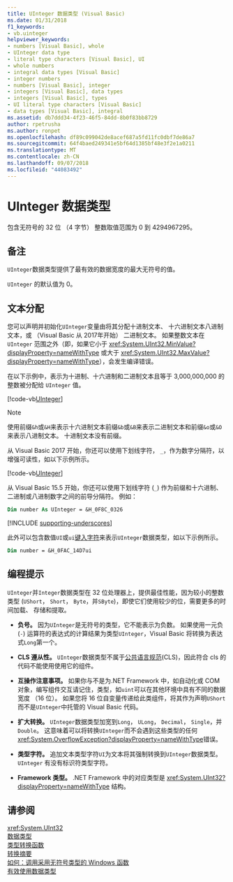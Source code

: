 ```yaml
---
title: UInteger 数据类型 (Visual Basic)
ms.date: 01/31/2018
f1_keywords:
- vb.uinteger
helpviewer_keywords:
- numbers [Visual Basic], whole
- UInteger data type
- literal type characters [Visual Basic], UI
- whole numbers
- integral data types [Visual Basic]
- integer numbers
- numbers [Visual Basic], integer
- integers [Visual Basic], data types
- integers [Visual Basic], types
- UI literal type characters [Visual Basic]
- data types [Visual Basic], integral
ms.assetid: db7ddd34-4f23-46f5-84dd-8b0f83bb8729
author: rpetrusha
ms.author: ronpet
ms.openlocfilehash: df89c099042de8acef687a5fd11fc0dbf7de86a7
ms.sourcegitcommit: 64f4baed249341e5bf64d1385bf48e3f2e1a0211
ms.translationtype: MT
ms.contentlocale: zh-CN
ms.lasthandoff: 09/07/2018
ms.locfileid: "44083492"
---
```

# <a name="uinteger-data-type"></a>UInteger 数据类型

包含无符号的 32 位 （4 字节） 整数取值范围为 0 到 4294967295。  
  
## <a name="remarks"></a>备注

 `UInteger`数据类型提供了最有效的数据宽度的最大无符号的值。  
  
 `UInteger` 的默认值为 0。  
  
## <a name="literal-assignments"></a>文本分配

您可以声明并初始化`UInteger`变量由将其分配十进制文本、 十六进制文本八进制文本，或 （Visual Basic 从 2017年开始） 二进制文本。 如果整数文本在 `UInteger` 范围之外（即，如果它小于 <xref:System.UInt32.MinValue?displayProperty=nameWithType> 或大于 <xref:System.UInt32.MaxValue?displayProperty=nameWithType>），会发生编译错误。

在以下示例中，表示为十进制、十六进制和二进制文本且等于 3,000,000,000 的整数被分配给 `UInteger` 值。
  
[!code-vb[UInteger](../../../../samples/snippets/visualbasic/language-reference/data-types/numeric-literals.vb#UInt)]  

> [!NOTE] 
> 使用前缀`&h`或`&H`来表示十六进制文本前缀`&b`或`&B`来表示二进制文本和前缀`&o`或`&O`来表示八进制文本。 十进制文本没有前缀。

从 Visual Basic 2017 开始，你还可以使用下划线字符， `_`，作为数字分隔符，以增强可读性，如以下示例所示。

[!code-vb[UInteger](../../../../samples/snippets/visualbasic/language-reference/data-types/numeric-literals.vb#UIntS)]  

从 Visual Basic 15.5 开始，你还可以使用下划线字符 (`_`) 作为前缀和十六进制、 二进制或八进制数字之间的前导分隔符。 例如：

```vb
Dim number As UInteger = &H_0F8C_0326
```

[!INCLUDE [supporting-underscores](../../../../includes/vb-separator-langversion.md)]

此外可以包含数值`UI`或`ui`[键入字符](../../programming-guide\language-features\data-types/type-characters.md)来表示`UInteger`数据类型，如以下示例所示。

```vb
Dim number = &H_0FAC_14D7ui
```

## <a name="programming-tips"></a>编程提示

 `UInteger`并`Integer`数据类型在 32 位处理器上，提供最佳性能，因为较小的整数类型 (`UShort`， `Short`， `Byte`，并`SByte`)，即使它们使用较少的位，需要更多的时间加载、 存储和提取。  
  
-   **负号。** 因为`UInteger`是无符号的类型，它不能表示为负数。 如果使用一元负 (`-`) 运算符的表达式的计算结果为类型`UInteger`，Visual Basic 将转换为表达式`Long`第一个。  
  
-   **CLS 遵从性。** `UInteger`数据类型不属于[公共语言规范](http://www.ecma-international.org/publications/standards/Ecma-335.htm)(CLS)，因此符合 cls 的代码不能使用使用它的组件。
  
-   **互操作注意事项。** 如果你与不是为.NET Framework 中，如自动化或 COM 对象，编写组件交互请记住，类型，如`uint`可以在其他环境中具有不同的数据宽度 （16 位）。 如果您将 16 位自变量传递给此类组件，将其作为声明`UShort`而不是`UInteger`中托管的 Visual Basic 代码。  
  
-   **扩大转换。** `UInteger`数据类型加宽到`Long`， `ULong`， `Decimal`， `Single`，并`Double`。 这意味着可以将转换`UInteger`而不会遇到这些类型的任何<xref:System.OverflowException?displayProperty=nameWithType>错误。  
  
-   **类型字符。** 追加文本类型字符`UI`为文本将其强制转换到`UInteger`数据类型。 `UInteger` 有没有标识符类型字符。  
  
-   **Framework 类型。** .NET Framework 中的对应类型是 <xref:System.UInt32?displayProperty=nameWithType> 结构。  
  
## <a name="see-also"></a>请参阅  
 <xref:System.UInt32>  
 [数据类型](../../../visual-basic/language-reference/data-types/index.md)  
 [类型转换函数](../../../visual-basic/language-reference/functions/type-conversion-functions.md)  
 [转换摘要](../../../visual-basic/language-reference/keywords/conversion-summary.md)  
 [如何：调用采用无符号类型的 Windows 函数](../../../visual-basic/programming-guide/com-interop/how-to-call-a-windows-function-that-takes-unsigned-types.md)  
 [有效使用数据类型](../../../visual-basic/programming-guide/language-features/data-types/efficient-use-of-data-types.md)
